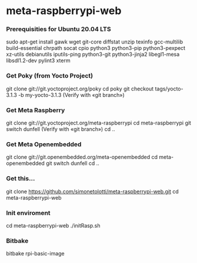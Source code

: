 # meta-raspberrypi-web

### Prerequisities for Ubuntu 20.04 LTS

sudo apt-get install gawk wget git-core diffstat unzip texinfo gcc-multilib build-essential chrpath socat cpio python3 python3-pip python3-pexpect xz-utils debianutils iputils-ping python3-git python3-jinja2 libegl1-mesa libsdl1.2-dev pylint3 xterm

### Get Poky (from Yocto Project)

git clone git://git.yoctoproject.org/poky
cd poky
git checkout tags/yocto-3.1.3 -b my-yocto-3.1.3
(Verify with «git branch»)

### Get Meta Raspberry

git clone git://git.yoctoproject.org/meta-raspberrypi
cd meta-raspberrypi
git switch dunfell
(Verify with «git branch»)
cd ..

### Get Meta Openembedded

git clone git://git.openembedded.org/meta-openembedded
cd meta-openembedded
git switch dunfell
cd ..

### Get this...

git clone https://github.com/simonetolotti/meta-raspberrypi-web.git
cd meta-raspberrypi-web

### Init enviroment 

cd meta-raspberrypi-web
./initRasp.sh

### Bitbake

bitbake rpi-basic-image



